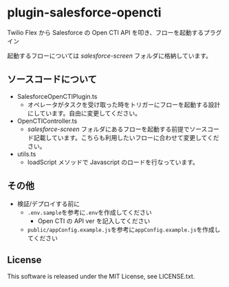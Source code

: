 # plugin-salesforce-opencti

Twilio Flex から Salesforce の Open CTI API を叩き、フローを起動するプラグイン

起動するフローについては _salesforce-screen_ フォルダに格納しています。

## ソースコードについて

- SalesforceOpenCTIPlugin.ts
  - オペレータがタスクを受け取った時をトリガーにフローを起動する設計にしています。自由に変更してください。
- OpenCTIController.ts
  - _salesforce-screen_ フォルダにあるフローを起動する前提でソースコード記載しています。こちらも利用したいフローに合わせて変更してください。
- utils.ts
  - loadScript メソッドで Javascript のロードを行なっています。

## その他

- 検証/デプロイする前に
  - `.env.sample`を参考に`.env`を作成してください
    - Open CTI の API ver を記入してください
  - `public/appConfig.example.js`を参考に`appConfig.example.js`を作成してください

## License

This software is released under the MIT License, see LICENSE.txt.
